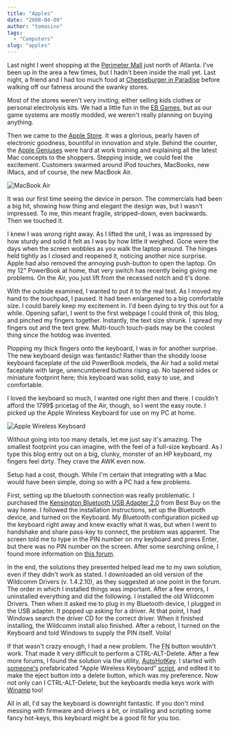 ```yaml
---
title: "Apples"
date: "2008-04-09"
author: "tomasino"
tags:
  - "Computers"
slug: "apples"
---
```


Last night I went shopping at the [Perimeter Mall][] just north of
Atlanta. I've been up in the area a few times, but I hadn't been inside
the mall yet. Last night, a friend and I had too much food at
[Cheeseburger in Paradise][] before walking off our fatness around the
swanky stores.

Most of the stores weren't very inviting; either selling kids clothes or
personal electrolysis kits. We had a little fun in the [EB Games][], but
as our game systems are mostly modded, we weren't really planning on
buying anything.

Then we came to the [Apple Store][]. It was a glorious, pearly haven of
electronic goodness, bountiful in innovation and style. Behind the
counter, the [Apple Geniuses][] were hard at work training and
explaining all the latest Mac concepts to the shoppers. Stepping inside,
we could feel the excitement. Customers swarmed around iPod touches,
MacBooks, new iMacs, and of course, the new MacBook Air.

![MacBook Air][]

It was our first time seeing the device in person. The commercials had
been a big hit, showing how thing and elegant the design was, but I
wasn't impressed. To me, thin meant fragile, stripped-down, even
backwards. Then we touched it.

I knew I was wrong right away. As I lifted the unit, I was as impressed
by how sturdy and solid it felt as I was by how little it weighed. Gone
were the days when the screen wobbles as you walk the laptop around.
The hinges held tightly as I closed and reopened it, noticing another
nice surprise. Apple had also removed the annoying push-button to open
the laptop. On my 12" PowerBook at home, that very switch has recently
being giving me problems. On the Air, you just lift from the recessed
notch and it's done.

With the outside examined, I wanted to put it to the real test. As I
moved my hand to the touchpad, I paused. It had been enlargened to a big
comfortable size. I could barely keep my excitement in. I'd been dying
to try this out for a while. Opening safari, I went to the first webpage
I could think of, this blog, and pinched my fingers together. Instantly,
the text size shrunk. I spread my fingers out and the text grew.
Multi-touch touch-pads may be the coolest thing since the hotdog was
invented.

Plopping my thick fingers onto the keyboard, I was in for another
surprise. The new keyboard design was fantastic! Rather than the shoddy
loose keyboard faceplate of the old PowerBook models, the Air had a
solid metal faceplate with large, unencumbered buttons rising up. No
tapered sides or miniature footprint here; this keyboard was solid, easy
to use, and comfortable.

I loved the keyboard so much, I wanted one right then and there. I
couldn't afford the 1799\$ pricetag of the Air, though, so I went the
easy route. I picked up the Apple Wireless Keyboard for use on my PC at
home.

![Apple Wireless Keyboard][]

Without going into too many details, let me just say it's amazing. The
smallest footprint you can imagine, with the feel of a full-size
keyboard. As I type this blog entry out on a big, clunky, monster of an
HP keyboard, my fingers feel dirty. They crave the AWK even now.

Setup had a cost, though. While I'm certain that integrating with a Mac
would have been simple, doing so with a PC had a few problems.

First, setting up the bluetooth connection was really problematic. I
purchased the [Kensington Bluetooth USB Adapter 2.0][] from Best Buy on
the way home. I followed the installation instructions, set up the
Bluetooth device, and turned on the Keyboard. My Bluetooth configuration
picked up the keyboard right away and knew exactly what it was, but when
I went to handshake and share pass-key to connect, the problem was
apparent. The screen told me to type in the PIN number on my keyboard
and press Enter, but there was no PIN number on the screen. After some
searching online, I found more information on [this forum][].

In the end, the solutions they presented helped lead me to my own
solution, even if they didn't work as stated. I downloaded an old
version of the Wildcomm Drivers (v. 1.4.2.10), as they suggested at one
point in the forum. The order in which I installed things was important.
After a few errors, I uninstalled everything and did the following. I
installed the old Wildcomm Drivers. Then when it asked me to plug in my
Bluetooth device, I plugged in the USB adapter. It popped up asking for
a driver. At that point, I had Windows search the driver CD for the
correct driver. When it finished installing, the Wildcomm install also
finished. After a reboot, I turned on the Keyboard and told Windows to
supply the PIN itself. Voila!

If that wasn't crazy enough, I had a new problem. The
<acronym title="Function">FN</acronym> button wouldn't work. That made
it very difficult to perform a CTRL-ALT-Delete. After a few more forums,
I found the solution via the utility, [AutoHotKey][]. I started with
[someone's][] prefabricated "Apple Wireless Keyboard" [script][], and
edited it to make the eject button into a delete button, which was my
preference. Now not only can I CTRL-ALT-Delete, but the keyboards media
keys work with [Winamp][] too!

All in all, I'd say the keyboard is downright fantastic. If you don't
mind messing with firmware and drivers a bit, or installing and
scripting some fancy hot-keys, this keyboard might be a good fit for you
too.

  [Perimeter Mall]: https://www.perimetermall.com/
  [Cheeseburger in Paradise]: https://www.cheeseburgerinparadise.com/
  [EB Games]: https://www.ebgames.com/
  [Apple Store]: https://www.apple.com
  [Apple Geniuses]: https://www.apple.com/retail/geniusbar/
  [MacBook Air]: https://blog.tomasino.org/images/apple-macbook-air.jpg
  [Apple Wireless Keyboard]: https://blog.tomasino.org/images/apple-wireless-keyboard.jpg
  [Kensington Bluetooth USB Adapter 2.0]: https://us.kensington.com/html/9403.html
  [this forum]: https://web.archive.org/web/20090822035901/https://www.neowin.net/forum/lofiversion/index.php/t285546.html
  [AutoHotKey]: https://www.autohotkey.com/
  [someone's]: https://www.autohotkey.com/forum/topic6367.html
  [script]: https://brrp.mine.nu/fnkey/files/AppleWirelessKeyboard.zip
  [Winamp]: https://www.winamp.com
